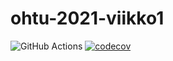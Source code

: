 # ohtu-2021-viikko1

![GitHub Actions](https://github.com/tommijuslin/ohtu-2021-viikko1/workflows/CI/badge.svg)
[![codecov](https://codecov.io/gh/tommijuslin/ohtu-2021-viikko1/branch/main/graph/badge.svg?token=M9K7M894TI)](https://codecov.io/gh/tommijuslin/ohtu-2021-viikko1)
